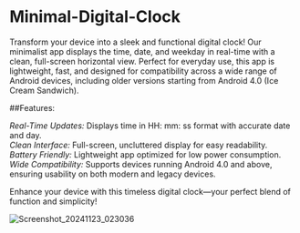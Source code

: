 # Minimal-Digital-Clock
Transform your device into a sleek and functional digital clock! Our minimalist app displays the time, date, and weekday in real-time with a clean, full-screen horizontal view. Perfect for everyday use, this app is lightweight, fast, and designed for compatibility across a wide range of Android devices, including older versions starting from Android 4.0 (Ice Cream Sandwich).

##Features:

*Real-Time Updates:* Displays time in HH: mm: ss format with accurate date and day.\
*Clean Interface:* Full-screen, uncluttered display for easy readability.\
*Battery Friendly:* Lightweight app optimized for low power consumption.\
*Wide Compatibility:* Supports devices running Android 4.0 and above, ensuring usability on both modern and legacy devices.

Enhance your device with this timeless digital clock—your perfect blend of function and simplicity!


![Screenshot_20241123_023036](https://github.com/user-attachments/assets/5fcd84ae-9df0-4347-90fe-1d684f31acc1)

